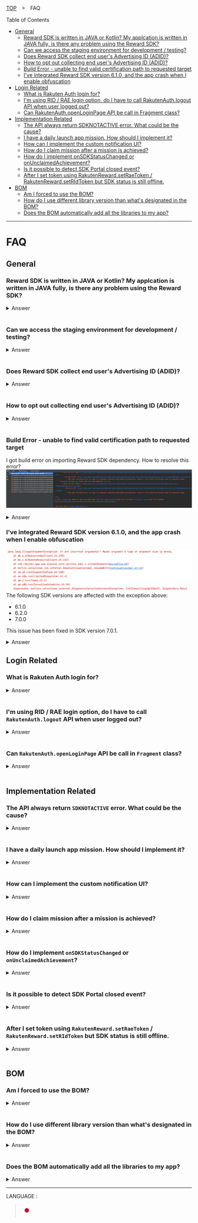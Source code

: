 [TOP](../../README.md#top)　>　FAQ

Table of Contents
* [General](#general)
    * [Reward SDK is written in JAVA or Kotlin? My applcation is written in JAVA fully, is there any problem using the Reward SDK?](#reward-sdk-is-written-in-java-or-kotlin-my-applcation-is-written-in-java-fully-is-there-any-problem-using-the-reward-sdk)
    * [Can we access the staging environment for development / testing?](#can-we-access-the-staging-environment-for-development--testing)
    * [Does Reward SDK collect end user's Advertising ID (ADID)?](#does-reward-sdk-collect-end-users-advertising-id-adid)
    * [How to opt out collecting end user's Advertising ID (ADID)?](#how-to-opt-out-collecting-end-users-advertising-id-adid)  
    * [Build Error - unable to find valid certification path to requested target](#build-error---unable-to-find-valid-certification-path-to-requested-target)  
    * [I've integrated Reward SDK version 6.1.0, and the app crash when I enable obfuscation](#ive-integrated-reward-sdk-version-610-and-the-app-crash-when-i-enable-obfuscation)
* [Login Related](#login-related)
    * [What is Rakuten Auth login for?](#what-is-rakuten-auth-login-for)
    * [I'm using RID / RAE login option, do I have to call RakutenAuth.logout API when user logged out?](#im-using-rid--rae-login-option-do-i-have-to-call-rakutenauthlogout-api-when-user-logged-out)
    * [Can RakutenAuth.openLoginPage API be call in Fragment class?](#can-rakutenauthopenloginpage-api-be-call-in-fragment-class)
* [Implementation Related](#implementation-related)
    * [The API always return SDKNOTACTIVE error. What could be the cause?](#the-api-always-return-sdknotactive-error-what-could-be-the-cause)
    * [I have a daily launch app mission. How should I implement it?](#i-have-a-daily-launch-app-mission-how-should-i-implement-it)
    * [How can I implement the custom notification UI?](#how-can-i-implement-the-custom-notification-ui)
    * [How do I claim mission after a mission is achieved?](#how-do-i-claim-mission-after-a-mission-is-achieved)
    * [How do I implement onSDKStatusChanged or onUnclaimedAchievement?](#how-do-i-implement-onsdkstatuschanged-or-onunclaimedachievement)
    * [Is it possible to detect SDK Portal closed event?](#is-it-possible-to-detect-sdk-portal-closed-event)
    * [After I set token using RakutenReward.setRaeToken / RakutenReward.setRIdToken but SDK status is still offline.](#after-i-set-token-using-rakutenrewardsetraetoken--rakutenrewardsetridtoken-but-sdk-status-is-still-offline)  
* [BOM](#bom)  
    * [Am I forced to use the BOM?](#am-i-forced-to-use-the-bom)  
    * [How do I use different library version than what's designated in the BOM?](#how-do-i-use-different-library-version-than-whats-designated-in-the-bom)  
    * [Does the BOM automatically add all the libraries to my app?](#does-the-bom-automatically-add-all-the-libraries-to-my-app)

---
# FAQ

## General 

### Reward SDK is written in JAVA or Kotlin? My applcation is written in JAVA fully, is there any problem using the Reward SDK?
<details>
    <summary>Answer</summary>
Reward SDK is written in Kotlin fully.

Reward SDK is supported for JAVA as well, but there might be some difference in calling the API.

Please refer [here](../java/README.md) for the full description.

</details>

<br>

### Can we access the staging environment for development / testing?
<details>
    <summary>Answer</summary>
No, currently we do not provide staging environment for developers. Please use development mode or test account for development / testing.

</details>

<br>

### Does Reward SDK collect end user's Advertising ID (ADID)?
<details>
    <summary>Answer</summary>
Yes, Reward SDK do collect user's Advertising ID (ADID).  

Reward SDK uses the ADID for Advertisement Optimization. 

</details>

<br>

### How to opt out collecting end user's Advertising ID (ADID)?
<details>
    <summary>Answer</summary>
Reward SDK uses Google Play library Ads Identifier to collect user ADID. In order to stop collecting user ADID add the following changes:

Add the following in app/build.gradle file to remove Ads Identifier library.
```groovy
implementation ('com.rakuten.android:rewardsdknative-ui:x.x.x') {
    exclude group: 'com.google.android.gms', module: 'play-services-ads-identifier'
} 
```

Add the following in AndroidManifest file to disable ADID permission.
```xml
<uses-permission 
    android:name="com.google.android.gms.permission.AD_ID"
    tools:node="remove" />
```

To verify Reward SDK does not collect user ADID anymore, check for the following log:

![logcat](log.png)

</details>

<br>

### Build Error - unable to find valid certification path to requested target  
I got build error on importing Reward SDK dependency. How to resolve this error?  
![error-log](build_error_log.png)  

<details>
    <summary>Answer</summary>  

There are 2 approaches to fix this issue.  

<details>
    <summary>1. Update Gradle JDK</summary>

Update the Gradle JDK in Android Studio. 

First open Project Structure and click on Gradle Settings.  
![project-structure](jdk1.png)  

For the JDK, do not use Android Studio default JDK. If there is other JDK please choose that JDK. Else download a new JDK.  
![add-jdk](jdk2.png)  
![jdk](jdk3.png)  

After download the new JDK, choose that JDK version to click OK.  

Gradle sync the project again.  

</details>

<details>
    <summary>2. Import CA Certificate</summary>

First download the CA certificate from raw.githubusercontent.com  
Open the link https://raw.githubusercontent.com/rakuten-ads/Rakuten-Reward-Native-Android/master/maven/com/rakuten/android/rewardsdknative-ui/3.4.2/rewardsdknative-ui-3.4.2.pom in Google Chrome.   
Then click on the lock icon to download the CA certificate.  
![ca-cert](ca-cert1.png)  

Next is to import the CA certificate to JAVA trust store.  
First check where is the Android Studio Gradle JDK location.  
![jdk-location](ca-cert2.png)  

Then run the following script where `JDK-location` is the jdk path above.   
```bash
cd <JDK-location>/Contents/Home
```  

Then import the cert to JAVA trust store where `cert-path` is the path of the downloaded CA certificate.    
```bash
./bin/keytool -importcert -keystore lib/security/cacerts -storepass changeit -file <cert-path> -alias "github_cert"
```  

After accepting the cert to the trust store, restart Android Studio and Gradle sync again.  

</details>  

If both the approach above doesn't help, please contact the developer team. 
</details>  

### I've integrated Reward SDK version 6.1.0, and the app crash when I enable obfuscation  
![crash-log](crash-log.png)  
The following SDK versions are affected with the exception above:  
* 6.1.0  
* 6.2.0  
* 7.0.0

This issue has been fixed in SDK version 7.0.1.  
<details>
    <summary>Answer</summary>  

If you cannot upgrade the SDK version, please add the following to your `proguard-rules.pro` file.  

```  
-keep class com.rakuten.gap.ads.mission_remote.** { *; }
```  

</details>

## Login Related

### What is Rakuten Auth login for?
<details>
    <summary>Answer</summary>
The RakutenAuth login option is for third-party. For example, apps outside Rakuten which do not use Rakuten login SDK (RID or RAE). Therefore they can use the RakutenAuth login option.

If your app is using Rakuten login SDK already, then you don't need to use this login option.

</details>

<br>

### I'm using RID / RAE login option, do I have to call `RakutenAuth.logout` API when user logged out?
<details>
    <summary>Answer</summary>
If you are using Reward SDK version <strong>3.1.1</strong> and above, then yes you need to call the logout API regardless of which login options to properly clear the token and data.

```kotlin
RakutenAuth.logout(object : LogoutResultCallback {
    override fun logoutSuccess() {
        //logout completed
    }

    override fun logoutFailed(e: RakutenRewardAPIError) {
        //logout failed
    }
})
```

</details>

<br>

### Can `RakutenAuth.openLoginPage` API be call in `Fragment` class?
<details>
    <summary>Answer</summary>
Yes, you can call the API in a Fragment class by providing the Fragment instance and <code>onActivityResult</code> will be triggered in the Fragment class.

Sample implementation
```kotlin
class TestLoginFragment : Fragment() {
    companion object {
        private const val LOGIN_REQ_CODE = 533
    }
     
    private fun login() {
        // provide the Fragment instance instead of requireActivity()
        RakutenAuth.openLoginPage(this, LOGIN_REQ_CODE)
         
        // if the following is called, then onActivityResult will be triggered in the Activity class instead
        // RakutenAuth.openLoginPage(requireActivity(), LOGIN_REQ_CODE)
    }
 
    override fun onActivityResult(requestCode: Int, resultCode: Int, data: Intent?) {
        super.onActivityResult(requestCode, resultCode, data)
        if (requestCode == LOGIN_REQ_CODE) {
            if (resultCode == RESULT_OK) {
                RakutenAuth.handleActivityResult(data, object : LoginResultCallback {
                    override fun loginSuccess() {
                        // login success
                    }
 
                    override fun loginFailed(e: RakutenRewardAPIError) {
                        Toast.makeText(requireContext(), "Login Failed", Toast.LENGTH_SHORT).show()
                    }
                })
            } else {
                Toast.makeText(requireContext(), "Login Cancelled", Toast.LENGTH_SHORT).show()
            }
        }
    }
}
```

</details>

<br>

## Implementation Related

### The API always return `SDKNOTACTIVE` error. What could be the cause?
<details>
    <summary>Answer</summary>

This error means Reward SDK is not yet started and haven't sync up data. 

First check is the init API called in the Application class and check is the provided App Key correct.
``` kotlin
RakutenReward.init(<AppKey>)
```
>**\*From version 3.3.0 onward, manual initialization is no longer needed.**
>
>Set your `App Key` in your application's AndroidManifest.xml as follow:
>```xml
><application>
>    <!-- Reward SDK Application Key -->
>    <meta-data
>        android:name="com.rakuten.gap.ads.mission_core.appKey"
>        android:value="{Application Key}"/>
></application>
>```

Then check is the Activity class which call the API had use one of the options [here](../basic/README.md#to-start-sdk-in-your-activity-we-provide-several-ways) to start the SDK. 

If both the above are setup correctly, wait for the SDK status changed to <code>ONLINE</code> before calling the API. Status changed will be triggered in the method below.
```kotlin
override fun onSDKStatusChanged(status: RakutenRewardSDKStatus) {
    if (status == RakutenRewardSDKStatus.ONLINE) {
        // SDK is active now, call the API here
    }
}
```
</details>

<br>

### I have a daily launch app mission. How should I implement it?
<details>
    <summary>Answer</summary>

To log the mission's action code everytime user launch the app, you should wait the SDK status changed to <code>ONLINE</code> first. This is due to Reward SDK require some time to sync up data. 

The status changed will be triggered in the method below.
```kotlin
override fun onSDKStatusChanged(status: RakutenRewardSDKStatus) {
    if (status == RakutenRewardSDKStatus.ONLINE) {
        RakutenReward.logAction(<ActionCode>, {
            // log action success
        }) {
            // log action failed
        }
    }
}
```
</details>

<br>

### How can I implement the custom notification UI?
<details>
    <summary>Answer</summary>
For example, Mission A need 3 actions logged to be achieved.

```kotlin
RakutenReward.logAction(<ActionCode>, {
    // log action success
}) {
    // log action failed
}
```
After the above <code>logAction</code> API is called 3 times successfully, Mission A is achieved and <code>onUnclaimedAchievement</code> method in <code>RakutenRewardListener</code> will be triggered. 

Sample implementation for showing custom UI
```kotlin
override fun onUnclaimedAchievement(achievement: MissionAchievementData) {
    if (achievement.custom // check is notification type CUSTOM
        && RakutenRewardConfig.isUiEnabled() // check if user enable the UI setting
    ) {
        // Show custom UI in MAIN thread
    }
}
```

</details>

<br>

### How do I claim mission after a mission is achieved?
<details>
    <summary>Answer</summary>
Claim API is available in the <code>MissionAchievementData</code> object. 

```kotlin
achievement.claim({
    // claim success
}) {
    // claim failed
}
```

There are 2 ways to get <code>MissionAchievementData</code> object. 

First is when user achieved a CUSTOM notification type mission, <code>onUnclaimedAchievement</code> will be triggered.

```kotlin
override fun onUnclaimedAchievement(achievement: MissionAchievementData) {
    if (achievement.custom // check is notification type CUSTOM
        && RakutenRewardConfig.isUiEnabled() // check if user enable the UI setting
    ) {
        // Show custom UI in MAIN thread and call the following to claim mission
        achievement.claim({
            // claim success
        }) {
            // claim failed
        }
    }
}
```

Second is by calling get unclaim items API.

```kotlin
RakutenReward.getUnclaimedItems({ unclaimList ->
    unclaimList[0].claim({
        // claim success
    }) {
        // claim failed
    }
}) {
    // get unclaim items failed
}
```

</details>

<br>

### How do I implement `onSDKStatusChanged` or `onUnclaimedAchievement`?
<details>
    <summary>Answer</summary>
onSDKStatusChanged, onUnclaimAchievement are methods in RakutenRewardListener. Create a new object of RakutenRewardListener and provide your implementation for each methods.

```kotlin
val listener = object : RakutenRewardListener {
    override fun onUnclaimedAchievement(achievement: MissionAchievementData) {
        // user achieved a mission. This is mainly used for CUSTOM notification type.
    }
 
    override fun onUserUpdated(user: RakutenRewardUser) {
        // user data is updated
    }
 
    override fun onSDKStatusChanged(status: RakutenRewardSDKStatus) {
        // Reward SDK status changed
    }
 
    override fun onSDKClaimClosed(
        missionAchievementData: MissionAchievementData,
        status: RakutenRewardClaimStatus
    ) {
        // claim view is closed
    }
}
```
Then call the following APIs to add or remove the listener object. Remove listener API is required to prevent memory leak.

```kotlin
override fun onResume() {
    RakutenReward.addRakutenRewardListener(listener)
    super.onResume()
}
 
override fun onPause() {
    super.onPause()
    RakutenReward.removeRakutenRewardListener(listener)
}
```
> :grey_exclamation:  **If you are using `RakutenRewardBaseActivity` to start the SDK, the above are not needed as `RakutenRewardBaseActivity` class already handled it. You can simply override the method which you needed and provide you own implementation**

</details>

<br>

### Is it possible to detect SDK Portal closed event?
<details>
    <summary>Answer</summary>
Yes, it is possible to detect SDK portal closed event. Provide a unique request code to <code>openSDKPortal</code> API and <code>onActivityResult</code> will be triggered when SDK portal is closed.

Sample implementation

```kotlin
class SampleActivity : RakutenRewardBaseActivity() {
    companion object {
        private const val UNIQUE_REQ_CODE = 478
    }
 
    override fun onCreate(savedInstanceState: Bundle?) {
        super.onCreate(savedInstanceState)
        RakutenReward.openSDKPortal(UNIQUE_REQ_CODE)
    }
 
    override fun onActivityResult(requestCode: Int, resultCode: Int, data: Intent?) {
        if (requestCode == UNIQUE_REQ_CODE) {
            // handle SDK portal closed event
        } else {
            super.onActivityResult(requestCode, resultCode, data)
        }
    }
}
```
> :grey_exclamation:  **`RakutenReward.openSDKPortal()` API can be call in `Fragment` class as well, however `onActivityResult` will be triggered in Fragment class's parent activity instead**

</details>

<br>

### After I set token using `RakutenReward.setRaeToken` / `RakutenReward.setRIdToken` but SDK status is still offline.
<details>
    <summary>Answer</summary>
After setting the token, need to manually trigger to start SDK session by calling the following API. <br>
<code>RakutenReward.startSession()</code><br><br>

Sample implementation


```kotlin
class SampleActivity : RakutenRewardBaseActivity() {
    ....

    private fun setToken() {
        RakutenReward.setRaeToken("token")
        // this API is available since v3.4.2
        RakutenReward.startSession()
    }
}
```
</details>  
<br>

## BOM  

### Am I forced to use the BOM?  
<details>
    <summary>Answer</summary>  
No. You can still choose to add each dependency version manually. However, we recommend using the BOM as it will make it easier to use all of the latest stable versions at the same time.  
</details>  

<br>  

### How do I use different library version than what's designated in the BOM?  
<details>
    <summary>Answer</summary>  
You can specify your desire library version to override the version designated in the BOM.   
</details>   

<br>  

### Does the BOM automatically add all the libraries to my app?  
<details>
    <summary>Answer</summary>  
No. To actually add and use Reward Native libraries in your app, you must declare each library as a separate dependency line your gradle file.  

Using the BOM ensures that the versions of any Reward Native libraries in your app are compatible, but the BOM doesn't actually add those libraries to your app.  
</details>   

---
LANGUAGE :
> [![ja](../lang/ja.png)](../ja/faq/README.md)  